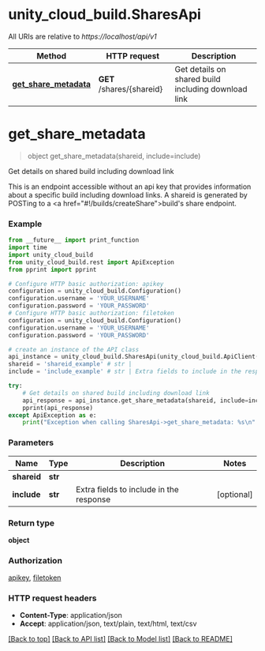 # unity_cloud_build.SharesApi

All URIs are relative to *https://localhost/api/v1*

Method | HTTP request | Description
------------- | ------------- | -------------
[**get_share_metadata**](SharesApi.md#get_share_metadata) | **GET** /shares/{shareid} | Get details on shared build including download link


# **get_share_metadata**
> object get_share_metadata(shareid, include=include)

Get details on shared build including download link

This is an endpoint accessible without an api key that provides information about a specific build including download links. A shareid is generated by POSTing to a <a href=\"#!/builds/createShare\">build's share endpoint</a>.

### Example
```python
from __future__ import print_function
import time
import unity_cloud_build
from unity_cloud_build.rest import ApiException
from pprint import pprint

# Configure HTTP basic authorization: apikey
configuration = unity_cloud_build.Configuration()
configuration.username = 'YOUR_USERNAME'
configuration.password = 'YOUR_PASSWORD'
# Configure HTTP basic authorization: filetoken
configuration = unity_cloud_build.Configuration()
configuration.username = 'YOUR_USERNAME'
configuration.password = 'YOUR_PASSWORD'

# create an instance of the API class
api_instance = unity_cloud_build.SharesApi(unity_cloud_build.ApiClient(configuration))
shareid = 'shareid_example' # str | 
include = 'include_example' # str | Extra fields to include in the response (optional)

try:
    # Get details on shared build including download link
    api_response = api_instance.get_share_metadata(shareid, include=include)
    pprint(api_response)
except ApiException as e:
    print("Exception when calling SharesApi->get_share_metadata: %s\n" % e)
```

### Parameters

Name | Type | Description  | Notes
------------- | ------------- | ------------- | -------------
 **shareid** | **str**|  | 
 **include** | **str**| Extra fields to include in the response | [optional] 

### Return type

**object**

### Authorization

[apikey](../README.md#apikey), [filetoken](../README.md#filetoken)

### HTTP request headers

 - **Content-Type**: application/json
 - **Accept**: application/json, text/plain, text/html, text/csv

[[Back to top]](#) [[Back to API list]](../README.md#documentation-for-api-endpoints) [[Back to Model list]](../README.md#documentation-for-models) [[Back to README]](../README.md)

